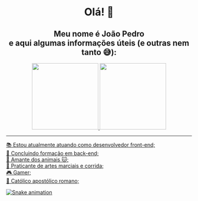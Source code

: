 <div align="center">

  <h1 text-align = "center">Olá! 👋</h1>
  
  <h2 text-align = "center">Meu nome é João Pedro<br>e aqui algumas informações úteis (e outras nem tanto 😅):</h2>

  <a href="https://github.com/PetrusJoao">
  <img height="180em" src="https://github-readme-stats.vercel.app/api?username=PetrusJoao&show_icons=true&theme=maroongold&include_all_commits=true&count_private=true"/>
  <img height="180em" src="https://github-readme-stats.vercel.app/api/top-langs/?username=PetrusJoao&layout=compact&langs_count=7&theme=maroongold"/>
</div>
  
<hr>

<div align="left">
 <p text-align = "left">
   📚 Estou atualmente atuando como desenvolvedor front-end;<br>
   🔭 Concluindo formação em back-end;<br>
   🐶 Amante dos animais 🐱;<br>
   🥊 Praticante de artes marciais e corrida;<br>
   🎮 Gamer;<br>
   🛐 Católico apostólico romano;<br>
 </p>
</div>
  
 ![Snake animation](https://github.com/PetrusJoao/PetrusJoao/blob/output/github-contribution-grid-snake.svg)
